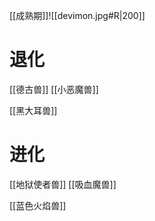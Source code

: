 [[成熟期]]![[devimon.jpg#R|200]]

# 退化

[[德古兽]]
[[小恶魔兽]]

[[黑大耳兽]]


# 进化

[[地狱使者兽]]
[[吸血魔兽]]

[[蓝色火焰兽]]
